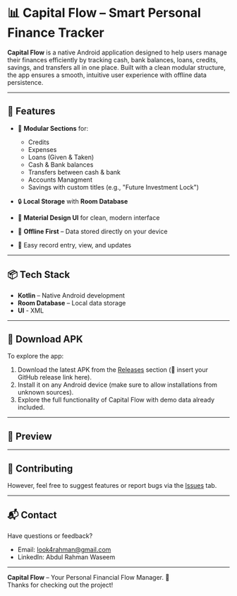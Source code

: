 # 📊 Capital Flow – Smart Personal Finance Tracker

**Capital Flow** is a native Android application designed to help users manage their finances efficiently by tracking cash, bank balances, loans, credits, savings, and transfers all in one place. Built with a clean modular structure, the app ensures a smooth, intuitive user experience with offline data persistence.

---

## 🚀 Features

- 📁 **Modular Sections** for:
  - Credits
  - Expenses
  - Loans (Given & Taken)
  - Cash & Bank balances
  - Transfers between cash & bank
  - Accounts Managment
  - Savings with custom titles (e.g., "Future Investment Lock")

- 🔒 **Local Storage** with **Room Database**
- 📱 **Material Design UI** for clean, modern interface
- 💾 **Offline First** – Data stored directly on your device
- 🔄 Easy record entry, view, and updates

---

## 📦 Tech Stack

- **Kotlin** – Native Android development
- **Room Database** – Local data storage
- **UI** - XML
  
---

## 📲 Download APK

To explore the app:

1. Download the latest APK from the [Releases](#) section (🔗 insert your GitHub release link here).
2. Install it on any Android device (make sure to allow installations from unknown sources).
3. Explore the full functionality of Capital Flow with demo data already included.

---

## 📸 Preview



---

## 🤝 Contributing

However, feel free to suggest features or report bugs via the [Issues](#) tab.

---

## 📬 Contact

Have questions or feedback?

- Email: look4rahman@gmail.com
- LinkedIn: Abdul Rahman Waseem

---

**Capital Flow** – Your Personal Financial Flow Manager. 💸  
Thanks for checking out the project!
